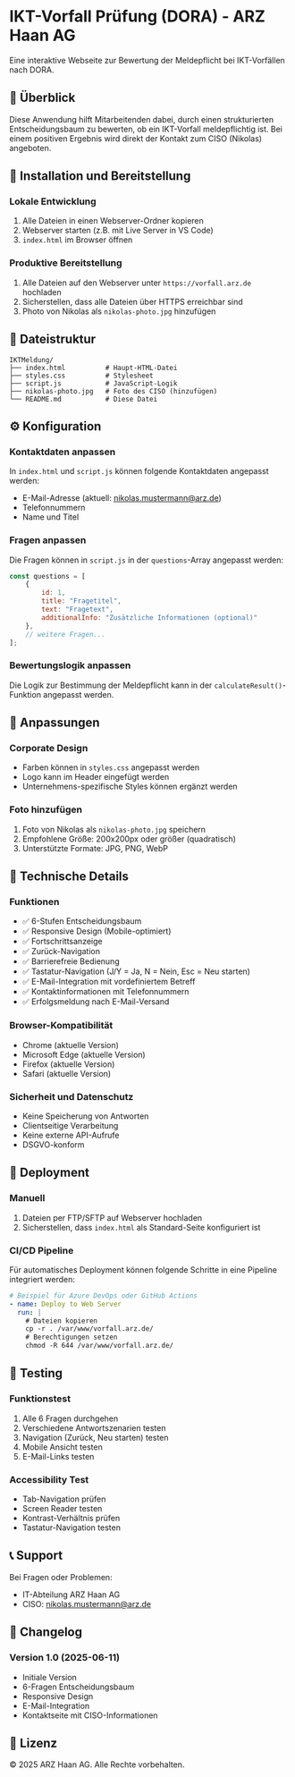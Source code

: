 # IKT-Vorfall Prüfung (DORA) - ARZ Haan AG

Eine interaktive Webseite zur Bewertung der Meldepflicht bei IKT-Vorfällen nach DORA.

## 🎯 Überblick

Diese Anwendung hilft Mitarbeitenden dabei, durch einen strukturierten Entscheidungsbaum zu bewerten, ob ein IKT-Vorfall meldepflichtig ist. Bei einem positiven Ergebnis wird direkt der Kontakt zum CISO (Nikolas) angeboten.

## 🚀 Installation und Bereitstellung

### Lokale Entwicklung
1. Alle Dateien in einen Webserver-Ordner kopieren
2. Webserver starten (z.B. mit Live Server in VS Code)
3. `index.html` im Browser öffnen

### Produktive Bereitstellung
1. Alle Dateien auf den Webserver unter `https://vorfall.arz.de` hochladen
2. Sicherstellen, dass alle Dateien über HTTPS erreichbar sind
3. Photo von Nikolas als `nikolas-photo.jpg` hinzufügen

## 📁 Dateistruktur

```
IKTMeldung/
├── index.html          # Haupt-HTML-Datei
├── styles.css          # Stylesheet
├── script.js           # JavaScript-Logik
├── nikolas-photo.jpg   # Foto des CISO (hinzufügen)
└── README.md           # Diese Datei
```

## ⚙️ Konfiguration

### Kontaktdaten anpassen
In `index.html` und `script.js` können folgende Kontaktdaten angepasst werden:
- E-Mail-Adresse (aktuell: nikolas.mustermann@arz.de)
- Telefonnummern
- Name und Titel

### Fragen anpassen
Die Fragen können in `script.js` in der `questions`-Array angepasst werden:

```javascript
const questions = [
    {
        id: 1,
        title: "Fragetitel",
        text: "Fragetext",
        additionalInfo: "Zusätzliche Informationen (optional)"
    },
    // weitere Fragen...
];
```

### Bewertungslogik anpassen
Die Logik zur Bestimmung der Meldepflicht kann in der `calculateResult()`-Funktion angepasst werden.

## 🎨 Anpassungen

### Corporate Design
- Farben können in `styles.css` angepasst werden
- Logo kann im Header eingefügt werden
- Unternehmens-spezifische Styles können ergänzt werden

### Foto hinzufügen
1. Foto von Nikolas als `nikolas-photo.jpg` speichern
2. Empfohlene Größe: 200x200px oder größer (quadratisch)
3. Unterstützte Formate: JPG, PNG, WebP

## 🔧 Technische Details

### Funktionen
- ✅ 6-Stufen Entscheidungsbaum
- ✅ Responsive Design (Mobile-optimiert)
- ✅ Fortschrittsanzeige
- ✅ Zurück-Navigation
- ✅ Barrierefreie Bedienung
- ✅ Tastatur-Navigation (J/Y = Ja, N = Nein, Esc = Neu starten)
- ✅ E-Mail-Integration mit vordefiniertem Betreff
- ✅ Kontaktinformationen mit Telefonnummern
- ✅ Erfolgsmeldung nach E-Mail-Versand

### Browser-Kompatibilität
- Chrome (aktuelle Version)
- Microsoft Edge (aktuelle Version)
- Firefox (aktuelle Version)
- Safari (aktuelle Version)

### Sicherheit und Datenschutz
- Keine Speicherung von Antworten
- Clientseitige Verarbeitung
- Keine externe API-Aufrufe
- DSGVO-konform

## 🔄 Deployment

### Manuell
1. Dateien per FTP/SFTP auf Webserver hochladen
2. Sicherstellen, dass `index.html` als Standard-Seite konfiguriert ist

### CI/CD Pipeline
Für automatisches Deployment können folgende Schritte in eine Pipeline integriert werden:

```yaml
# Beispiel für Azure DevOps oder GitHub Actions
- name: Deploy to Web Server
  run: |
    # Dateien kopieren
    cp -r . /var/www/vorfall.arz.de/
    # Berechtigungen setzen
    chmod -R 644 /var/www/vorfall.arz.de/
```

## 🧪 Testing

### Funktionstest
1. Alle 6 Fragen durchgehen
2. Verschiedene Antwortszenarien testen
3. Navigation (Zurück, Neu starten) testen
4. Mobile Ansicht testen
5. E-Mail-Links testen

### Accessibility Test
- Tab-Navigation prüfen
- Screen Reader testen
- Kontrast-Verhältnis prüfen
- Tastatur-Navigation testen

## 📞 Support

Bei Fragen oder Problemen:
- IT-Abteilung ARZ Haan AG
- CISO: nikolas.mustermann@arz.de

## 📝 Changelog

### Version 1.0 (2025-06-11)
- Initiale Version
- 6-Fragen Entscheidungsbaum
- Responsive Design
- E-Mail-Integration
- Kontaktseite mit CISO-Informationen

## 📄 Lizenz

© 2025 ARZ Haan AG. Alle Rechte vorbehalten.
